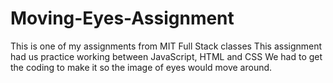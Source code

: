 # Moving-Eyes-Assignment
This is one of my assignments from MIT Full Stack classes
This assignment had us practice working between JavaScript, HTML and CSS
We had to get the coding to make it so the image of eyes would move around.
